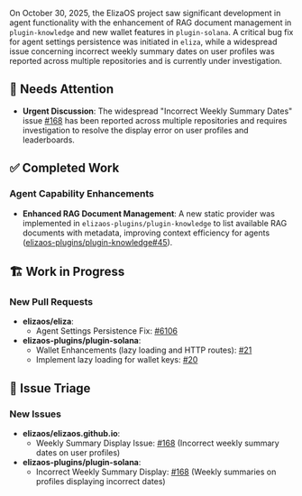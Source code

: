 On October 30, 2025, the ElizaOS project saw significant development in agent functionality with the enhancement of RAG document management in `plugin-knowledge` and new wallet features in `plugin-solana`. A critical bug fix for agent settings persistence was initiated in `eliza`, while a widespread issue concerning incorrect weekly summary dates on user profiles was reported across multiple repositories and is currently under investigation.

## 🚨 Needs Attention
- **Urgent Discussion**: The widespread "Incorrect Weekly Summary Dates" issue [#168](https://github.com/elizaos/elizaos.github.io/issues/168) has been reported across multiple repositories and requires investigation to resolve the display error on user profiles and leaderboards.

## ✅ Completed Work
### Agent Capability Enhancements
- **Enhanced RAG Document Management**: A new static provider was implemented in `elizaos-plugins/plugin-knowledge` to list available RAG documents with metadata, improving context efficiency for agents ([elizaos-plugins/plugin-knowledge#45](https://github.com/elizaos-plugins/plugin-knowledge/pull/45)).

## 🏗️ Work in Progress
### New Pull Requests
- **elizaos/eliza**:
    - Agent Settings Persistence Fix: [#6106](https://github.com/elizaos/eliza/pull/6106)
- **elizaos-plugins/plugin-solana**:
    - Wallet Enhancements (lazy loading and HTTP routes): [#21](https://github.com/elizaos-plugins/plugin-solana/pull/21)
    - Implement lazy loading for wallet keys: [#20](https://github.com/elizaos-plugins/plugin-solana/pull/20)

## 🐞 Issue Triage
### New Issues
- **elizaos/elizaos.github.io**:
    - Weekly Summary Display Issue: [#168](https://github.com/elizaos/elizaos.github.io/issues/168) (Incorrect weekly summary dates on user profiles)
- **elizaos-plugins/plugin-solana**:
    - Incorrect Weekly Summary Display: [#168](https://github.com/elizaos-plugins/plugin-solana/issues/168) (Weekly summaries on profiles displaying incorrect dates)